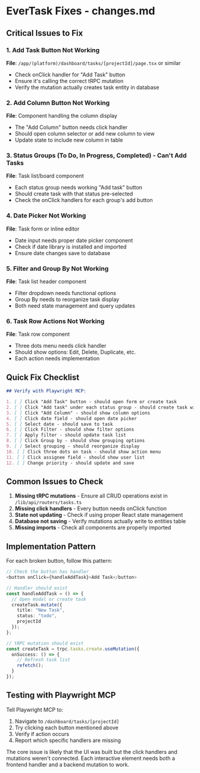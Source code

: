 # EverTask Fixes - changes.md

## Critical Issues to Fix

### 1. Add Task Button Not Working
**File**: `/app/(platform)/dashboard/tasks/[projectId]/page.tsx` or similar
- Check onClick handler for "Add Task" button
- Ensure it's calling the correct tRPC mutation
- Verify the mutation actually creates task entity in database

### 2. Add Column Button Not Working
**File**: Component handling the column display
- The "Add Column" button needs click handler
- Should open column selector or add new column to view
- Update state to include new column in table

### 3. Status Groups (To Do, In Progress, Completed) - Can't Add Tasks
**File**: Task list/board component
- Each status group needs working "Add task" button
- Should create task with that status pre-selected
- Check the onClick handlers for each group's add button

### 4. Date Picker Not Working
**File**: Task form or inline editor
- Date input needs proper date picker component
- Check if date library is installed and imported
- Ensure date changes save to database

### 5. Filter and Group By Not Working
**File**: Task list header component
- Filter dropdown needs functional options
- Group By needs to reorganize task display
- Both need state management and query updates

### 6. Task Row Actions Not Working
**File**: Task row component
- Three dots menu needs click handler
- Should show options: Edit, Delete, Duplicate, etc.
- Each action needs implementation

## Quick Fix Checklist

```markdown
## Verify with Playwright MCP:

1. [ ] Click "Add Task" button - should open form or create task
2. [ ] Click "Add task" under each status group - should create task with that status
3. [ ] Click "Add Column" - should show column options
4. [ ] Click date field - should open date picker
5. [ ] Select date - should save to task
6. [ ] Click Filter - should show filter options
7. [ ] Apply filter - should update task list
8. [ ] Click Group by - should show grouping options
9. [ ] Select grouping - should reorganize display
10. [ ] Click three dots on task - should show action menu
11. [ ] Click assignee field - should show user list
12. [ ] Change priority - should update and save
```

## Common Issues to Check

1. **Missing tRPC mutations** - Ensure all CRUD operations exist in `/lib/api/routers/tasks.ts`
2. **Missing click handlers** - Every button needs onClick function
3. **State not updating** - Check if using proper React state management
4. **Database not saving** - Verify mutations actually write to entities table
5. **Missing imports** - Check all components are properly imported

## Implementation Pattern

For each broken button, follow this pattern:

```typescript
// Check the button has handler
<button onClick={handleAddTask}>Add Task</button>

// Handler should exist
const handleAddTask = () => {
  // Open modal or create task
  createTask.mutate({ 
    title: "New Task",
    status: "todo",
    projectId 
  });
};

// tRPC mutation should exist
const createTask = trpc.tasks.create.useMutation({
  onSuccess: () => {
    // Refresh task list
    refetch();
  }
});
```

## Testing with Playwright MCP

Tell Playwright MCP to:
1. Navigate to `/dashboard/tasks/[projectId]`
2. Try clicking each button mentioned above
3. Verify if action occurs
4. Report which specific handlers are missing

The core issue is likely that the UI was built but the click handlers and mutations weren't connected. Each interactive element needs both a frontend handler and a backend mutation to work.